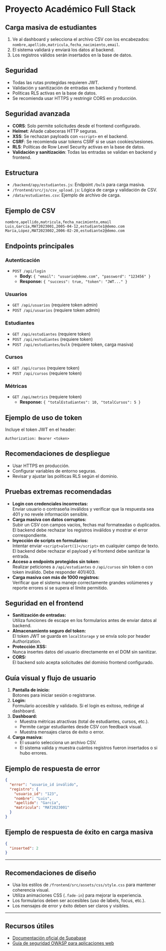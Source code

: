 # Proyecto Académico Full Stack

## Carga masiva de estudiantes

1. Ve al dashboard y selecciona el archivo CSV con los encabezados: `nombre,apellido,matricula,fecha_nacimiento,email`.
2. El sistema validará y enviará los datos al backend.
3. Los registros válidos serán insertados en la base de datos.

## Seguridad

- Todas las rutas protegidas requieren JWT.
- Validación y sanitización de entradas en backend y frontend.
- Políticas RLS activas en la base de datos.
- Se recomienda usar HTTPS y restringir CORS en producción.

## Seguridad avanzada

- **CORS**: Solo permite solicitudes desde el frontend configurado.
- **Helmet**: Añade cabeceras HTTP seguras.
- **XSS**: Se rechazan payloads con `<script>` en el backend.
- **CSRF**: Se recomienda usar tokens CSRF si se usan cookies/sesiones.
- **RLS**: Políticas de Row Level Security activas en la base de datos.
- **Validación y sanitización**: Todas las entradas se validan en backend y frontend.

## Estructura

- `/backend/apy/estudiantes.js`: Endpoint `/bulk` para carga masiva.
- `/frontend/src/js/csv_upload.js`: Lógica de carga y validación de CSV.
- `/data/estudiantes.csv`: Ejemplo de archivo de carga.

## Ejemplo de CSV

```csv
nombre,apellido,matricula,fecha_nacimiento,email
Luis,García,MAT2023001,2005-04-12,estudiante1@demo.com
María,López,MAT2023002,2006-02-20,estudiante2@demo.com
```

## Endpoints principales

### Autenticación

- `POST /api/login`
  - **Body:** `{ "email": "usuario@demo.com", "password": "123456" }`
  - **Response:** `{ "success": true, "token": "JWT..." }`

### Usuarios

- `GET /api/usuarios` (requiere token admin)
- `POST /api/usuarios` (requiere token admin)

### Estudiantes

- `GET /api/estudiantes` (requiere token)
- `POST /api/estudiantes` (requiere token)
- `POST /api/estudiantes/bulk` (requiere token, carga masiva)

### Cursos

- `GET /api/cursos` (requiere token)
- `POST /api/cursos` (requiere token)

### Métricas

- `GET /api/metrics` (requiere token)
  - **Response:** `{ "totalEstudiantes": 10, "totalCursos": 5 }`

## Ejemplo de uso de token

Incluye el token JWT en el header:

```
Authorization: Bearer <token>
```

## Recomendaciones de despliegue

- Usar HTTPS en producción.
- Configurar variables de entorno seguras.
- Revisar y ajustar las políticas RLS según el dominio.

## Pruebas extremas recomendadas

- **Login con credenciales incorrectas:**  
  Enviar usuario o contraseña inválidos y verificar que la respuesta sea 401 y no revele información sensible.
- **Carga masiva con datos corruptos:**  
  Subir un CSV con campos vacíos, fechas mal formateadas o duplicados. El backend debe rechazar los registros inválidos y mostrar el error correspondiente.
- **Inyección de scripts en formularios:**  
  Intentar enviar `<script>alert(1)</script>` en cualquier campo de texto. El backend debe rechazar el payload y el frontend debe sanitizar la entrada.
- **Acceso a endpoints protegidos sin token:**  
  Realizar peticiones a `/api/estudiantes` o `/api/cursos` sin token o con token inválido. Debe responder 401/403.
- **Carga masiva con más de 1000 registros:**  
  Verificar que el sistema maneje correctamente grandes volúmenes y reporte errores si se supera el límite permitido.

## Seguridad en el frontend

- **Sanitización de entradas:**  
  Utiliza funciones de escape en los formularios antes de enviar datos al backend.
- **Almacenamiento seguro del token:**  
  El token JWT se guarda en `localStorage` y se envía solo por header Authorization.
- **Protección XSS:**  
  Nunca insertes datos del usuario directamente en el DOM sin sanitizar.
- **CORS:**  
  El backend solo acepta solicitudes del dominio frontend configurado.

## Guía visual y flujo de usuario

1. **Pantalla de inicio:**  
   Botones para iniciar sesión o registrarse.
2. **Login:**  
   Formulario accesible y validado. Si el login es exitoso, redirige al dashboard.
3. **Dashboard:**
   - Muestra métricas atractivas (total de estudiantes, cursos, etc.).
   - Permite cargar estudiantes desde CSV con feedback visual.
   - Muestra mensajes claros de éxito o error.
4. **Carga masiva:**
   - El usuario selecciona un archivo CSV.
   - El sistema valida y muestra cuántos registros fueron insertados o si hubo errores.

## Ejemplo de respuesta de error

```json
{
  "error": "usuario_id inválido",
  "registro": {
    "usuario_id": "123",
    "nombre": "Luis",
    "apellido": "García",
    "matricula": "MAT2023001"
  }
}
```

## Ejemplo de respuesta de éxito en carga masiva

```json
{
  "inserted": 2
}
```

---

## Recomendaciones de diseño

- Usa los estilos de `/frontend/src/assets/css/style.css` para mantener coherencia visual.
- Utiliza animaciones CSS (`.fade-in`) para mejorar la experiencia.
- Los formularios deben ser accesibles (uso de labels, focus, etc.).
- Los mensajes de error y éxito deben ser claros y visibles.

---

## Recursos útiles

- [Documentación oficial de Supabase](https://supabase.com/docs)
- [Guía de seguridad OWASP para aplicaciones web](https://owasp.org/www-project-top-ten/)
